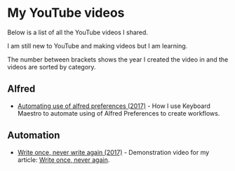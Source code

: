 # My YouTube videos
Below is a list of all the YouTube videos I shared.

I am still new to YouTube and making videos but I am learning.

The number between brackets shows the year I created the video in and the videos are sorted by category.

## Alfred
- [Automating use of alfred preferences (2017)](https://www.youtube.com/watch?v=cAPWl_cvq6I) - How I use Keyboard Maestro to automate using of Alfred Preferences to create workflows.

## Automation
- [Write once, never write again (2017)](https://www.youtube.com/watch?v=NfeKenZHfDQ&t=66s) - Demonstration video for my article: [Write once, never again](https://medium.com/@NikitaVoloboev/write-once-never-write-again-c2fa1f6c4e8).




